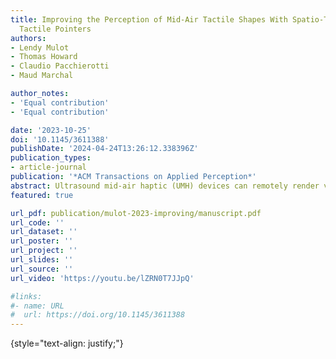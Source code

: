 ```yaml
---
title: Improving the Perception of Mid-Air Tactile Shapes With Spatio-Temporally-Modulated
  Tactile Pointers
authors:
- Lendy Mulot
- Thomas Howard
- Claudio Pacchierotti
- Maud Marchal

author_notes:
- 'Equal contribution'
- 'Equal contribution'

date: '2023-10-25'
doi: '10.1145/3611388'
publishDate: '2024-04-24T13:26:12.338396Z'
publication_types:
- article-journal
publication: '*ACM Transactions on Applied Perception*'
abstract: Ultrasound mid-air haptic (UMH) devices can remotely render vibrotactile shapes on the skin of unequipped users, e.g., to draw haptic icons or render virtual object shapes. Spatio-temporal modulation (STM), the state-of-the-art UMH shape-rendering method, provides large freedom in shape design and produces the strongest possible stimuli for this technology. Yet, STM shapes are often reported to be blurry, complicating shape identification. Dynamic tactile pointers (DTP) were recently introduced as a technique to overcome this issue. By tracing a contour with an amplitude-modulated focal point, they significantly improve shape identification accuracy over STM, but at the cost of much lower stimulus intensity. Building upon this, we propose spatio-temporally-modulated Tactile Pointers (STP), a novel method for rendering clearer and sharper UMH shapes while at the same time producing strong vibrotactile sensations. We ran two human participant experiments, which show that STP shapes are perceived as significantly stronger than DTP shapes, while shape identification accuracy is significantly improved over STM and on par with that obtained with DTP. Our work has implications for effective shape rendering with UMH and provides insights that could inform future psychophysical investigation into vibrotactile shape perception in UMH.
featured: true

url_pdf: publication/mulot-2023-improving/manuscript.pdf
url_code: ''
url_dataset: ''
url_poster: ''
url_project: ''
url_slides: ''
url_source: ''
url_video: 'https://youtu.be/lZRN0T7JJpQ'

#links:
#- name: URL
#  url: https://doi.org/10.1145/3611388
---
```

{style="text-align: justify;"}